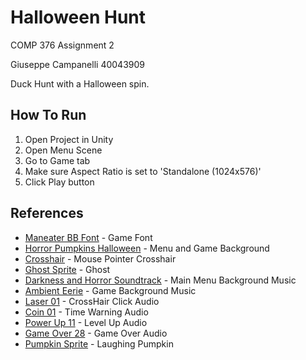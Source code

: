 # Halloween Hunt

COMP 376 Assignment 2

Giuseppe Campanelli 40043909

Duck Hunt with a Halloween spin.

## How To Run
1. Open Project in Unity
2. Open Menu Scene
3. Go to Game tab
4. Make sure Aspect Ratio is set to 'Standalone (1024x576)'
5. Click Play button

## References
* [Maneater BB Font](https://www.1001fonts.com/maneater-bb-font.html) - Game Font
* [Horror Pumpkins Halloween](https://hdqwalls.com/wallpaper/2560x1700/horror-pumpkins-halloween-4k) - Menu and Game Background
* [Crosshair](https://en.m.wikipedia.org/wiki/File:Crosshairs_Red.svg) - Mouse Pointer Crosshair
* [Ghost Sprite](https://rpgtileset.com/sprite/ghosts-sprite-for-rpg-maker-mv/) - Ghost
* [Darkness and Horror Soundtrack](https://assetstore.unity.com/packages/audio/ambient/darkness-and-horror-soundtrack-56718) - Main Menu Background Music
* [Ambient Eerie](https://assetstore.unity.com/packages/audio/ambient/ambient-scary-volume-1-167786) - Game Background Music
* [Laser 01](https://assetstore.unity.com/packages/audio/sound-fx/shooting-sound-177096) - CrossHair Click Audio
* [Coin 01](https://assetstore.unity.com/packages/audio/sound-fx/sound-fx-retro-pack-121743) - Time Warning Audio
* [Power Up 11](https://assetstore.unity.com/packages/audio/sound-fx/sound-fx-retro-pack-121743) - Level Up Audio
* [Game Over 28](https://assetstore.unity.com/packages/audio/sound-fx/sound-fx-retro-pack-121743) - Game Over Audio
* [Pumpkin Sprite](https://www.pngitem.com/middle/TRbiiRm_pumpkin-clipart-spinning-png-clipart-freeuse-download-pumpkin/) - Laughing Pumpkin